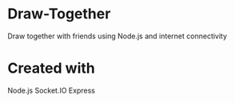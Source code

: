 # Draw-Together
Draw together with friends using Node.js and internet connectivity

# Created with
Node.js
Socket.IO
Express
